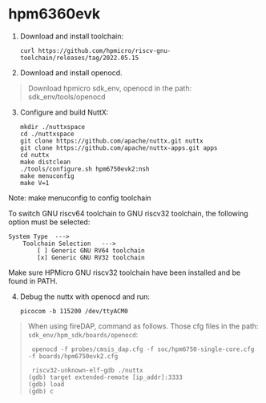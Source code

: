 # hpm6360evk

1.  Download and install toolchain:
    
        curl https://github.com/hpmicro/riscv-gnu-toolchain/releases/tag/2022.05.15

2.  Download and install openocd.

> Download hpmicro sdk\_env, openocd in the path: sdk\_env/tools/openocd

3.  Configure and build NuttX:
    
        mkdir ./nuttxspace
        cd ./nuttxspace
        git clone https://github.com/apache/nuttx.git nuttx
        git clone https://github.com/apache/nuttx-apps.git apps
        cd nuttx
        make distclean
        ./tools/configure.sh hpm6750evk2:nsh
        make menuconfig
        make V=1

Note: make menuconfig to config toolchain

To switch GNU riscv64 toolchain to GNU riscv32 toolchain, the following
option must be selected:

    System Type  --->
        Toolchain Selection   --->
            [ ] Generic GNU RV64 toolchain
            [x] Generic GNU RV32 toolchain

Make sure HPMicro GNU riscv32 toolchain have been installed and be found
in PATH.

4.  Debug the nuttx with openocd and run:
    
        picocom -b 115200 /dev/ttyACM0

> When using fireDAP, command as follows. Those cfg files in the path:
> `sdk_env/hpm_sdk/boards/openocd`:
> 
>      openocd -f probes/cmsis_dap.cfg -f soc/hpm6750-single-core.cfg -f boards/hpm6750evk2.cfg
>     
>      riscv32-unknown-elf-gdb ./nuttx
>     (gdb) target extended-remote [ip_addr]:3333
>     (gdb) load
>     (gdb) c
